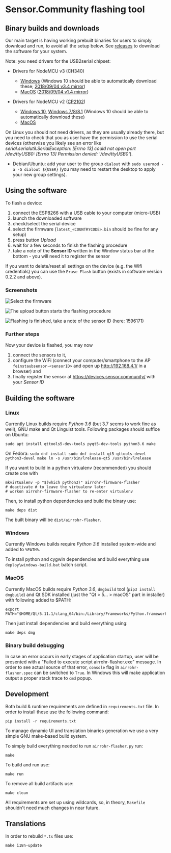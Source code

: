 # Sensor.Community flashing tool

## Binary builds and downloads

Our main target is having working prebuilt binaries for users to simply download and run, to avoid all the setup below.
See [releases](https://github.com/opendata-stuttgart/airrohr-firmware-flasher/releases) to download the software for your system.

Note: you need drivers for the USB2serial chipset:

* Drivers for NodeMCU v3 (CH340)

    * [Windows](http://www.wch.cn/downloads/file/5.html) (Windows 10 should be able to automatically download these; [2018/09/04 v3.4 mirror](https://d.inf.re/luftdaten/CH341SER.ZIP))
    * [MacOS](http://www.wch.cn/downloads/file/178.html) ([2018/09/04 v1.4 mirror](https://d.inf.re/luftdaten/CH341SER_MAC.ZIP))

* Drivers for NodeMCU v2 ([CP2102](https://www.silabs.com/products/development-tools/software/usb-to-uart-bridge-vcp-drivers))

    * [Windows 10](https://www.silabs.com/documents/public/software/CP210x_Universal_Windows_Driver.zip), [Windows 7/8/8.1](https://www.silabs.com/documents/public/software/CP210x_Windows_Drivers.zip) (Windows 10 should be able to automatically download these)
    * [MacOS](https://www.silabs.com/documents/public/software/Mac_OSX_VCP_Driver.zip)

On Linux you should not need drivers, as they are usually already there, but you need to check that you as user have the permission to use the serial devices (otherwise you likely see an error like *serial.serialutil.SerialException: [Errno 13] could not open port /dev/ttyUSB0: [Errno 13] Permission denied: '/dev/ttyUSB0'*). 

* Debian/Ubuntu: add your user to the group `dialout` with `sudo usermod -a -G dialout ${USER}` (you may need to restart the desktop to apply your new group settings).

## Using the software

To flash a device:

1. connect the ESP8266 with a USB cable to your computer (micro-USB)
2. launch the downloaded software
3. check/select the serial device
4. select the firmware (`latest_<COUNTRYCODE>.bin` should be fine for any setup)
5. press button *Upload*
6. wait for a few seconds to finish the flashing procedure
7. take a note of the **Sensor ID** written in the Window status bar at the bottom - you will need it to register the sensor

If you want to delete/reset all settings on the device (e.g. the Wifi credentials) you can use the `Erase Flash` button (exists in software version 0.2.2 and above).

### Screenshots

![Select the firmware](images/airrohr-flasher_select_firmware.png)

![The upload button starts the flashing procedure](images/airrohr-flasher_flash_progress.png "The upload button starts the flashing procedure")

![Flashing is finished, take a note of the sensor ID (here: 1596171)](images/airrohr-flasher_flash_finished.png "Flashing is finished, take a note of the sensor ID (here: 1596171)")


### Further steps

Now your device is flashed, you may now 

1. connect the sensors to it, 
2. configure the WiFi (connect your computer/smartphone to the AP `feinstaubsensor-<sensorID>` and open up http://192.168.4.1/ in a browser) and 
3. finally register the sensor at https://devices.sensor.community/ with your *Sensor ID*



## Building the software

### Linux

Currently Linux builds require *Python 3.6* (but 3.7 seems to work fine as
well), GNU make and Qt Linguist tools. Following packages should suffice on
Ubuntu:

    sudo apt install qttools5-dev-tools pyqt5-dev-tools python3.6 make

On Fedora:
    `sudo dnf install sudo dnf install qt5-qttools-devel python3-devel make
    ln -s /usr/bin/lrelease-qt5 /usr/bin/lrelease`

If you want to build in a python virtualenv (recommended) you should create one with

    mkvirtualenv -p "$(which python3)" airrohr-firmware-flasher
    # deactivate # to leave the virtualenv later
    # workon airrohr-firmware-flasher to re-enter virtualenv

Then, to install python dependencies and build the binary use:

    make deps dist

The built binary will be `dist/airrohr-flasher`.

### Windows

Currently Windows builds require *Python 3.6* installed system-wide and added to
`%PATH%`.

To install python and cygwin dependencies and build everything use
`deploy\windows-build.bat` batch script.

### MacOS
Currently MacOS builds require *Python 3.6*, `dmgbuild` tool (`pip3 install
dmgbuild`) and Qt SDK installed (just the "Qt >
5... > macOS" part in installer) with following added to $PATH:

    export PATH="$HOME/Qt/5.11.1/clang_64/bin:/Library/Frameworks/Python.framework/Versions/3.6/bin:$PATH"

Then just install dependencies and build everything using:

    make deps dmg

### Binary build debugging

In case an error occurs in early stages of application startup, user will be
presented with a "Failed to execute script airrohr-flasher.exe" message. In order
to see actual source of that error, `console` flag in `airrohr-flasher.spec` can
be switched to `True`. In Windows this will make application output a proper
stack trace to `cmd` popup.

## Development

Both build & runtime requirements are defined in `requirements.txt` file. In
order to install these use the following command:

    pip install -r requirements.txt

To manage dynamic UI and translation binaries generation we use a very simple
GNU make-based build system.

To simply build everything needed to run `airrohr-flasher.py` run:

    make

To build and run use:

    make run

To remove all build artifacts use:

    make clean

All requirements are set up using wildcards, so, in theory, `Makefile` shouldn't
need much changes in near future.

## Translations

In order to rebuild `*.ts` files use:

    make i18n-update
